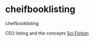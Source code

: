 # cheifbooklisting
cheifbooklisting

CEO listing and the concepts
<a href="BestSciFiction.md"> Sci Fiction</a>
